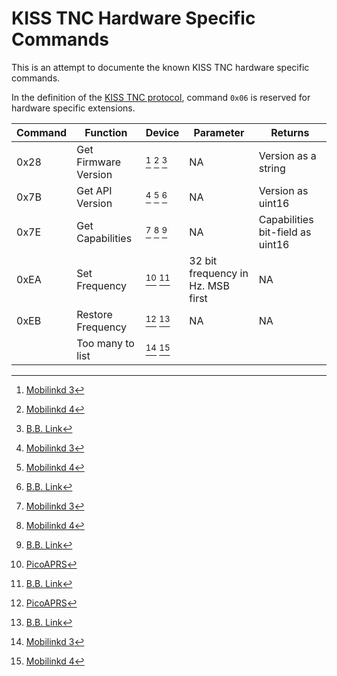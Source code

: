 # KISS TNC Hardware Specific Commands

This is an attempt to documente the known KISS TNC hardware specific commands.

In the definition of the [KISS TNC protocol](https://www.ax25.net/kiss.aspx), command `0x06` is reserved for hardware specific extensions.

|Command|Function|Device|Parameter|Returns|
|---|---|---|---|---|
|0x28|Get Firmware Version|[^2] [^3] [^4]|NA|Version as a string|
|0x7B|Get API Version|[^2] [^3] [^4]|NA|Version as uint16|
|0x7E|Get Capabilities|[^2] [^3] [^4]|NA|Capabilities bit-field as uint16|
|0xEA|Set Frequency|[^1] [^4]|32 bit frequency in Hz. MSB first|NA|
|0xEB|Restore Frequency|[^1] [^4]|NA|NA|
||Too many to list|[^2] [^3]|||

[^1]: [PicoAPRS](http://www.db1nto.de/)
[^2]: [Mobilinkd 3](https://github.com/mobilinkd/tnc3-firmware/blob/master/TNC/KissHardware.hpp)
[^3]: [Mobilinkd 4](https://github.com/mobilinkd/tnc4-firmware/blob/master/Core/TNC/KissHardware.hpp)
[^4]: [B.B. Link](https://github.com/islandmagic/bb-link)
